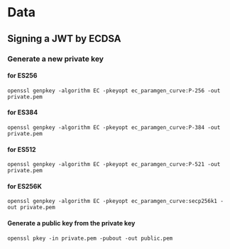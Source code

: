 # Data

## Signing a JWT by ECDSA

### Generate a new private key

#### for ES256

```shell
openssl genpkey -algorithm EC -pkeyopt ec_paramgen_curve:P-256 -out private.pem
```

#### for ES384

```shell
openssl genpkey -algorithm EC -pkeyopt ec_paramgen_curve:P-384 -out private.pem
```

#### for ES512

```shell
openssl genpkey -algorithm EC -pkeyopt ec_paramgen_curve:P-521 -out private.pem
```

#### for ES256K

```shell
openssl genpkey -algorithm EC -pkeyopt ec_paramgen_curve:secp256k1 -out private.pem
```

#### Generate a public key from the private key

```shell
openssl pkey -in private.pem -pubout -out public.pem
```
